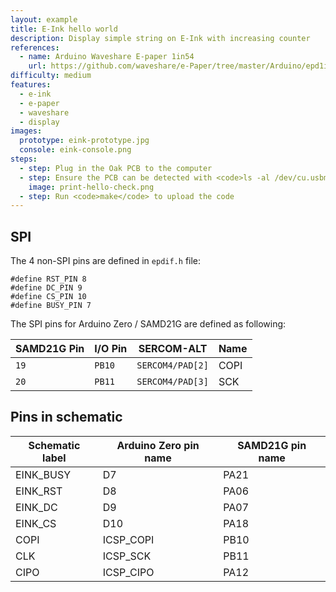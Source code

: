 ```yaml
---
layout: example
title: E-Ink hello world
description: Display simple string on E-Ink with increasing counter
references:
  - name: Arduino Waveshare E-paper 1in54
    url: https://github.com/waveshare/e-Paper/tree/master/Arduino/epd1in54
difficulty: medium
features:
  - e-ink
  - e-paper
  - waveshare
  - display
images:
  prototype: eink-prototype.jpg
  console: eink-console.png
steps:
  - step: Plug in the Oak PCB to the computer
  - step: Ensure the PCB can be detected with <code>ls -al /dev/cu.usbmodem</code> and <code>arduino-cli board list</code>
    image: print-hello-check.png
  - step: Run <code>make</code> to upload the code
---
```


## SPI
The 4 non-SPI pins are defined in `epdif.h` file:

```
#define RST_PIN 8
#define DC_PIN 9
#define CS_PIN 10
#define BUSY_PIN 7
```

The SPI pins for Arduino Zero / SAMD21G are defined as following:

| SAMD21G Pin | I/O Pin | SERCOM-ALT | Name |
| ------ | ------ | ------ | ------ |
| `19` | `PB10` | `SERCOM4/PAD[2]` | COPI |
| `20` | `PB11` | `SERCOM4/PAD[3]` | SCK |

## Pins in schematic

| Schematic label | Arduino Zero pin name | SAMD21G pin name
| ----- | ------ | ------ |
| EINK_BUSY | D7 | PA21
| EINK_RST | D8 | PA06
| EINK_DC | D9 | PA07
| EINK_CS | D10 | PA18
| COPI | ICSP_COPI | PB10
| CLK | ICSP_SCK | PB11
| CIPO | ICSP_CIPO | PA12
